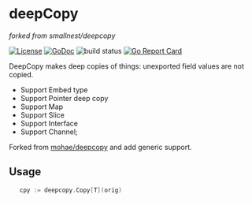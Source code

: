 deepCopy
========

*forked from smallnest/deepcopy*

[![License](https://img.shields.io/:license-MIT-blue.svg)](https://opensource.org/licenses/MIT) [![GoDoc](https://godoc.org/github.com/smallnest/deepcopy?status.png)](http://godoc.org/github.com/smallnest/deepcopy)  ![build status](https://github.com/smallnest/deepcopy/actions/workflows/go.yml/badge.svg) [![Go Report Card](https://goreportcard.com/badge/github.com/smallnest/deepcopy)](https://goreportcard.com/report/github.com/smallnest/deepcopy)


DeepCopy makes deep copies of things: unexported field values are not copied.

- Support Embed type
- Support Pointer deep copy
- Support Map
- Support Slice
- Support Interface
- Support Channel;

Forked from [mohae/deepcopy](https://github.com/mohae/deepcopy) and add generic support.

## Usage
```go
   cpy := deepcopy.Copy[T](orig)
```
 
